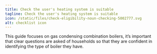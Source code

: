 ```yaml
---
title: Check the user's heating system is suitable
tagline: Check the user's heating system is suitable
icon: /static/files/check-eligibility-noun-checking-5002777.svg
alt: checklist icon
---
```

This guide focuses on gas condensing combination boilers, it’s important that clear questions are asked of households so that they are confident in identifying the type of boiler they have.